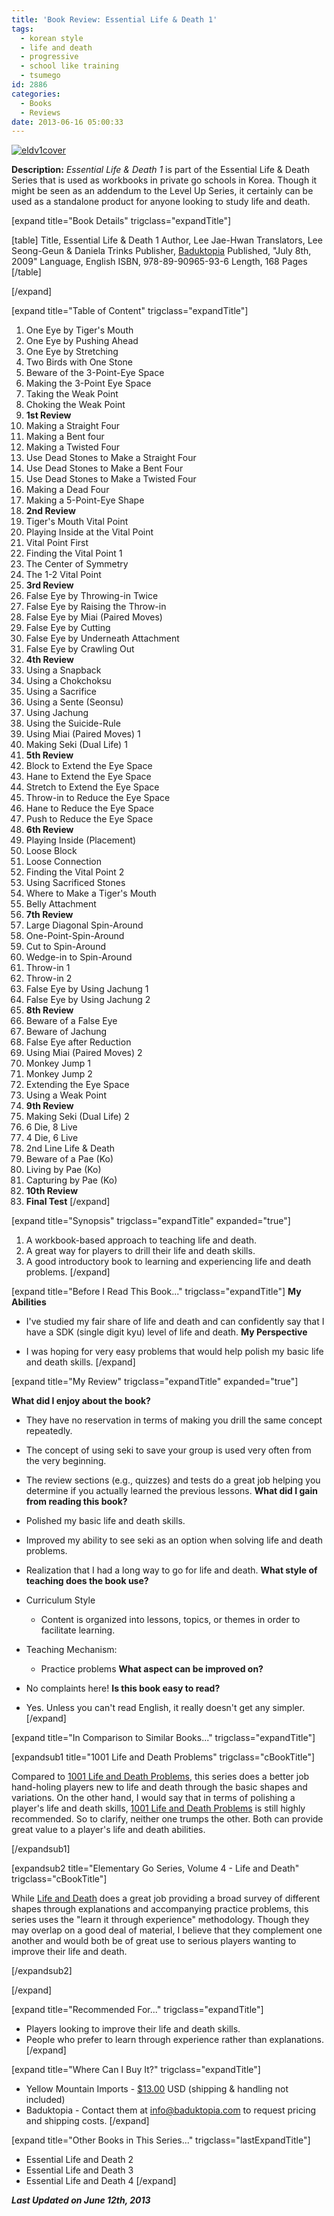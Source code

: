 ```yaml
---
title: 'Book Review: Essential Life & Death 1'
tags:
  - korean style
  - life and death
  - progressive
  - school like training
  - tsumego
id: 2886
categories:
  - Books
  - Reviews
date: 2013-06-16 05:00:33
---
```


[![eldv1cover](http://www.bengozen.com/wp-content/uploads/2013/06/eldv1cover.jpg)](http://www.bengozen.com/wp-content/uploads/2013/06/eldv1cover.jpg)

**Description:** _Essential Life &amp; Death 1_ is part of the Essential Life &amp; Death Series that is used as workbooks in private go schools in Korea. Though it might be seen as an addendum to the Level Up Series, it certainly can be used as a standalone product for anyone looking to study life and death.

<!--more-->

[expand title="Book Details" trigclass="expandTitle"]

[table]
Title, Essential Life &amp; Death 1
Author, Lee Jae-Hwan
Translators, Lee Seong-Geun &amp; Daniela Trinks
Publisher, [Baduktopia](http://www.baduktopia.com)
Published, "July 8th, 2009"
Language, English
ISBN, 978-89-90965-93-6
Length, 168 Pages
[/table]

[/expand]

[expand title="Table of Content" trigclass="expandTitle"]

1.  One Eye by Tiger's Mouth
2.  One Eye by Pushing Ahead
3.  One Eye by Stretching
4.  Two Birds with One Stone
5.  Beware of the 3-Point-Eye Space
6.  Making the 3-Point Eye Space
7.  Taking the Weak Point
8.  Choking the Weak Point
9.  **1st Review**
10.  Making a Straight Four
11.  Making a Bent four
12.  Making a Twisted Four
13.  Use Dead Stones to Make a Straight Four
14.  Use Dead Stones to Make a Bent Four
15.  Use Dead Stones to Make a Twisted Four
16.  Making a Dead Four
17.  Making a 5-Point-Eye Shape
18.  **2nd Review**
19.  Tiger's Mouth Vital Point
20.  Playing Inside at the Vital Point
21.  Vital Point First
22.  Finding the Vital Point 1
23.  The Center of Symmetry
24.  The 1-2 Vital Point
25.  **3rd Review**
26.  False Eye by Throwing-in Twice
27.  False Eye by Raising the Throw-in
28.  False Eye by Miai (Paired Moves)
29.  False Eye by Cutting
30.  False Eye by Underneath Attachment
31.  False Eye by Crawling Out
32.  **4th Review**
33.  Using a Snapback
34.  Using a Chokchoksu
35.  Using a Sacrifice
36.  Using a Sente (Seonsu)
37.  Using Jachung
38.  Using the Suicide-Rule
39.  Using Miai (Paired Moves) 1
40.  Making Seki (Dual Life) 1
41.  **5th Review**
42.  Block to Extend the Eye Space
43.  Hane to Extend the Eye Space
44.  Stretch to Extend the Eye Space
45.  Throw-in to Reduce the Eye Space
46.  Hane to Reduce the Eye Space
47.  Push to Reduce the Eye Space
48.  **6th Review**
49.  Playing Inside (Placement)
50.  Loose Block
51.  Loose Connection
52.  Finding the Vital Point 2
53.  Using Sacrificed Stones
54.  Where to Make a Tiger's Mouth
55.  Belly Attachment
56.  **7th Review**
57.  Large Diagonal Spin-Around
58.  One-Point-Spin-Around
59.  Cut to Spin-Around
60.  Wedge-in to Spin-Around
61.  Throw-in 1
62.  Throw-in 2
63.  False Eye by Using Jachung 1
64.  False Eye by Using Jachung 2
65.  **8th Review**
66.  Beware of a False Eye
67.  Beware of Jachung
68.  False Eye after Reduction
69.  Using Miai (Paired Moves) 2
70.  Monkey Jump 1
71.  Monkey Jump 2
72.  Extending the Eye Space
73.  Using a Weak Point
74.  **9th Review**
75.  Making Seki (Dual Life) 2
76.  6 Die, 8 Live
77.  4 Die, 6 Live
78.  2nd Line Life &amp; Death
79.  Beware of a Pae (Ko)
80.  Living by Pae (Ko)
81.  Capturing by Pae (Ko)
82.  **10th Review**
83.  **Final Test**
[/expand]

[expand title="Synopsis" trigclass="expandTitle" expanded="true"]

1.  A workbook-based approach to teaching life and death.
2.  A great way for players to drill their life and death skills.
3.  A good introductory book to learning and experiencing life and death problems.
[/expand]

[expand title="Before I Read This Book..." trigclass="expandTitle"]
**My Abilities**

*   I've studied my fair share of life and death and can confidently say that I have a SDK (single digit kyu) level of life and death.
**My Perspective**

*   I was hoping for very easy problems that would help polish my basic life and death skills.
[/expand]

[expand title="My Review" trigclass="expandTitle" expanded="true"]

**What did I enjoy about the book?**

*   They have no reservation in terms of making you drill the same concept repeatedly.
*   The concept of using seki to save your group is used very often from the very beginning.
*   The review sections (e.g., quizzes) and tests do a great job helping you determine if you actually learned the previous lessons.
**What did I gain from reading this book?**

*   Polished my basic life and death skills.
*   Improved my ability to see seki as an option when solving life and death problems.
*   Realization that I had a long way to go for life and death.
**What style of teaching does the book use?**

*   Curriculum Style

    *   Content is organized into lessons, topics, or themes in order to facilitate learning.

*   Teaching Mechanism:

    *   Practice problems
**What aspect can be improved on?**

*   No complaints here!
**Is this book easy to read?**

*   Yes. Unless you can't read English, it really doesn't get any simpler.
[/expand]

[expand title="In Comparison to Similar Books..." trigclass="expandTitle"]

[expandsub1 title="1001 Life and Death Problems" trigclass="cBookTitle"]

Compared to [1001 Life and Death Problems](http://www.bengozen.com/book-review-1001-life-and-death-problems/ "Book Review: 1001 Life and Death Problems"), this series does a better job hand-holing players new to life and death through the basic shapes and variations. On the other hand, I would say that in terms of polishing a player's life and death skills, [1001 Life and Death Problems](http://www.bengozen.com/book-review-1001-life-and-death-problems/ "Book Review: 1001 Life and Death Problems") is still highly recommended. So to clarify, neither one trumps the other. Both can provide great value to a player's life and death abilities.

[/expandsub1]

[expandsub2 title="Elementary Go Series, Volume 4 - Life and Death" trigclass="cBookTitle"]

While [Life and Death](http://www.bengozen.com/book-review-life-and-death/ "Book Review: Life and Death") does a great job providing a broad survey of different shapes through explanations and accompanying practice problems, this series uses the "learn it through experience" methodology. Though they may overlap on a good deal of material, I believe that they complement one another and would both be of great use to serious players wanting to improve their life and death.

[/expandsub2]

[/expand]

[expand title="Recommended For..." trigclass="expandTitle"]

*   Players looking to improve their life and death skills.
*   People who prefer to learn through experience rather than explanations.
[/expand]

[expand title="Where Can I Buy It?" trigclass="expandTitle"]

*   Yellow Mountain Imports - [$13.00](https://www.ymimports.com/p-1413-essential-life-death-1-15-10-kyu.aspx#.Ua-kqUCvP2s) USD (shipping &amp; handling not included)
*   Baduktopia - Contact them at info@baduktopia.com to request pricing and shipping costs.
[/expand]

[expand title="Other Books in This Series..." trigclass="lastExpandTitle"]

*   Essential Life and Death 2
*   Essential Life and Death 3
*   Essential Life and Death 4
[/expand]

_**Last Updated on June 12th, 2013**_